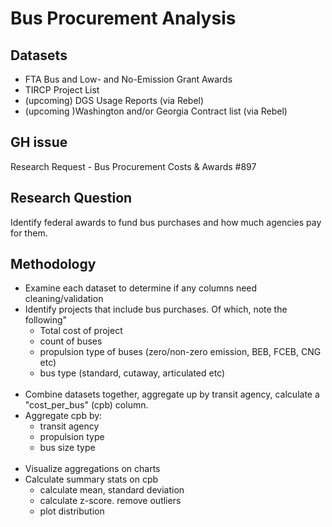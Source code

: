 # Bus Procurement Analysis

## Datasets
* FTA Bus and Low- and No-Emission Grant Awards
* TIRCP Project List
* (upcoming) DGS Usage Reports (via Rebel)
* (upcoming )Washington and/or Georgia Contract list (via Rebel)

## GH issue
Research Request - Bus Procurement Costs & Awards #897
  
## Research Question
Identify federal awards to fund bus purchases and how much agencies pay for them.

## Methodology
- Examine each dataset to determine if any columns need cleaning/validation
- Identify projects that include bus purchases. Of which, note the following"
    * Total cost of project
    * count of buses
    * propulsion type of buses (zero/non-zero emission, BEB, FCEB, CNG etc)
    * bus type (standard, cutaway, articulated etc)
<br> </br>
- Combine datasets together, aggregate up by transit agency, calculate a "cost_per_bus" (cpb) column.
- Aggregate cpb by:
    * transit agency
    * propulsion type
    * bus size type
 <br></br> 
 - Visualize aggregations on charts
 - Calculate summary stats on cpb
     * calculate mean, standard deviation
     * calculate z-score. remove outliers
     * plot distribution